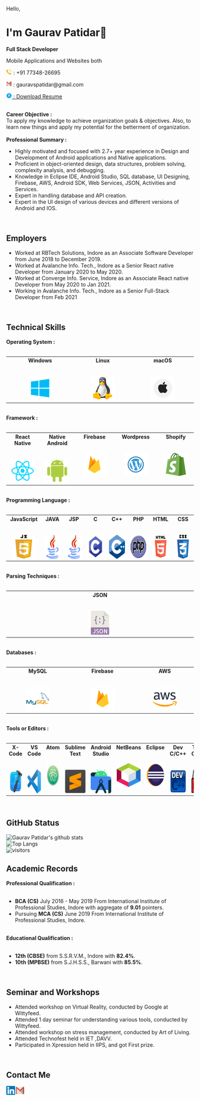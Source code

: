 Hello,
# I'm Gaurav Patidar👋
<p><strong>Full Stack Developer</strong></p>
<p>Mobile Applications and Websites both</p>
<p><img height="15px"  width="15px" src="https://github.com/gauravspatidar/gauravspatidar/blob/main/phone.png?raw=true"> : +91 77348-26695</p>
<p><img height="15px"  width="15px" src="https://github.com/gauravspatidar/gauravspatidar/blob/main/email.png?raw=true"> : gauravspatidar@gmail.com</p>
<p><a href="https://docs.google.com/document/d/1gFjLULdRWRtUoGt6MBzxpWTUJBw_kPlSRYKaWyuIP64/edit?usp=sharing"><img height="15px"  width="15px" src="https://github.com/gauravspatidar/gauravspatidar/blob/main/download.png?raw=true"> : Download Resume</a></p>

<br>
<span><strong>Career Objective :</strong></span><br>
To apply my knowledge to achieve organization goals & objectives. Also, to learn new things and apply my potential for the betterment of organization.<br><br>
<span><strong>Professional Summary :</strong></span>
<ul>
  <li>Highly motivated and focused with 2.7+ year experience in Design and Development of Android applications and Native applications.</li>
  <li>Proficient in object-oriented design, data structures, problem solving, complexity analysis, and debugging.</li>
  <li>Knowledge in Eclipse IDE, Android Studio, SQL database, UI Designing, Firebase, AWS, Android SDK, Web Services, JSON, Activities and Services.</li>
  <li>Expert in handling database and API creation.</li>
  <li>Expert in the UI design of various devices and different versions of Android and IOS.</li>
</ul>
<br>


## Employers
<ul>
  <li>Worked at RBTech Solutions, Indore as an Associate Software Developer from June 2018 to December 2019.</li>
  <li>Worked at Avalanche Info. Tech., Indore as a Senior React native Developer from January 2020 to May 2020.</li>
  <li>Worked at Converge Info. Service, Indore as an Associate React native Developer from May 2020 to Jan 2021.</li>
  <li>Working in Avalanche Info. Tech., Indore as a Senior Full-Stack Developer from Feb 2021 </li>
</ul>
<br>


## Technical Skills

<span><strong>Operating System :</strong></span><br><br>
<table>
  <tbody>
    <tr valign="top">
      <td width="10%" align="center">
        <span><strong>Windows</strong></span><br><br><br>
        <img height="64px" width="64px" src="https://github.com/gauravspatidar/gauravspatidar/blob/main/windows.png?raw=true">
      </td>
      <td width="10%" align="center">
        <span><strong>Linux</strong></span><br><br><br>
        <img height="64px" width="64px" src="https://github.com/gauravspatidar/gauravspatidar/blob/main/linux.png?raw=true">
      </td>
      <td width="10%" align="center">
        <span><strong>macOS</strong></span><br><br><br>
        <img height="64px" width="64px" src="https://github.com/gauravspatidar/gauravspatidar/blob/main/mac.png?raw=true">
      </td>
  </tbody>
</table>
<br>
<span><strong>Framework :</strong></span><br><br>
<table>
  <tbody>
    <tr valign="top">
      <td width="10%" align="center">
        <span><strong>React Native</strong></span><br><br><br>
        <img height="64px"  width="64px" src="https://github.com/gauravspatidar/gauravspatidar/blob/main/react-native.webp?raw=true">
      </td>
      <td width="10%" align="center">
        <span><strong>Native Android</strong></span><br><br><br>
        <img height="64px"  width="64px" src="https://github.com/gauravspatidar/gauravspatidar/blob/main/android.png?raw=true">
      </td>
      <td width="10%" align="center">
        <span><strong>Firebase</strong></span><br><br><br>
        <img height="64px"  width="64px" src="https://github.com/gauravspatidar/gauravspatidar/blob/main/firebase.webp?raw=true">
      </td>
      <td width="10%" align="center">
        <span><strong>Wordpress</strong></span><br><br><br>
        <img height="64px"  width="64px" src="https://github.com/gauravspatidar/gauravspatidar/blob/main/wordpress.webp?raw=true">
      </td>
      <td width="10%" align="center">
        <span><strong>Shopify</strong></span><br><br><br>
        <img height="64px"  width="64px" src="https://github.com/gauravspatidar/gauravspatidar/blob/main/shopify.webp?raw=true">
      </td>
  </tbody>
</table>
 
<br>
<span><strong>Programming Language :</strong></span><br><br>
<table>
  <tbody>
    <tr valign="top">
      <td width="10%" align="center">
        <span><strong>JavaScript</strong></span><br><br><br>
        <img height="64px"  width="64px" src="https://github.com/gauravspatidar/gauravspatidar/blob/main/javascript.png?raw=true">
      </td>
      <td width="10%" align="center">
        <span><strong>JAVA</strong></span><br><br><br>
        <img height="64px"  width="64px" src="https://github.com/gauravspatidar/gauravspatidar/blob/main/java.png?raw=true">
      </td>
      <td width="10%" align="center">
        <span><strong>JSP</strong></span><br><br><br>
        <img height="64px"  width="64px" src="https://github.com/gauravspatidar/gauravspatidar/blob/main/java.png?raw=true">
      </td>
      <td width="10%" align="center">
        <span><strong>C</strong></span><br><br><br>
        <img height="64px"  width="64px" src="https://github.com/gauravspatidar/gauravspatidar/blob/main/c.webp?raw=true">
      </td>
      <td width="10%" align="center">
        <span><strong>C++</strong></span><br><br><br>
        <img height="64px"  width="64px" src="https://github.com/gauravspatidar/gauravspatidar/blob/main/cpp.png?raw=true">
      </td>
      <td width="10%" align="center">
        <span><strong>PHP</strong></span><br><br><br>
        <img height="64px"  width="64px" src="https://github.com/gauravspatidar/gauravspatidar/blob/main/php.svg?raw=true">
      </td>
      <td width="10%" align="center">
        <span><strong>HTML</strong></span><br><br><br>
        <img height="64px"  width="64px" src="https://github.com/gauravspatidar/gauravspatidar/blob/main/html.png?raw=true">
      </td>
      <td width="10%" align="center">
        <span><strong>CSS</strong></span><br><br><br>
        <img height="64px"  width="64px" src="https://github.com/gauravspatidar/gauravspatidar/blob/main/css.webp?raw=true">
      </td>
  </tbody>
</table>
 
<br>
<span><strong>Parsing Techniques :</strong></span><br><br>
<table>
  <tbody>
    <tr valign="top">
      <td width="10%" align="center">
        <span><strong>JSON</strong></span><br><br><br>
        <img height="64px"  width="64px" src="https://github.com/gauravspatidar/gauravspatidar/blob/main/json.png?raw=true">
      </td>
  </tbody>
</table>
<br>
<span><strong>Databases :</strong></span><br><br>
<table>
  <tbody>
    <tr valign="top">
      <td width="10%" align="center">
        <span><strong>MySQL</strong></span><br><br><br>
        <img height="64px"  width="64px" src="https://github.com/gauravspatidar/gauravspatidar/blob/main/mysql.webp?raw=true">
      </td>
      <td width="10%" align="center">
        <span><strong>Firebase</strong></span><br><br><br>
        <img height="64px"  width="64px" src="https://github.com/gauravspatidar/gauravspatidar/blob/main/firebase.webp?raw=true">
      </td>
      <td width="10%" align="center">
        <span><strong>AWS</strong></span><br><br><br>
        <img height="64px"  width="64px" src="https://github.com/gauravspatidar/gauravspatidar/blob/main/aws.png?raw=true">
      </td>
  </tbody>
</table>
<br>
<span><strong>Tools or Editors :</strong></span><br><br>
<table>
  <tbody>
    <tr valign="top">
      <td width="10%" align="center">
        <span><strong>X-Code</strong></span><br><br><br>
        <img height="64px"  width="64px" src="https://github.com/gauravspatidar/gauravspatidar/blob/main/x-code.png?raw=true">
      </td>
      <td width="10%" align="center">
        <span><strong>VS Code</strong></span><br><br><br>
        <img height="64px"  width="64px" src="https://github.com/gauravspatidar/gauravspatidar/blob/main/vs-code.png?raw=true">
      </td>
      <td width="10%" align="center">
        <span><strong>Atom</strong></span><br><br><br>
        <img height="64px"  width="64px" src="https://github.com/gauravspatidar/gauravspatidar/blob/main/atom.png?raw=true">
      </td>
      <td width="10%" align="center">
        <span><strong>Sublime Text</strong></span><br><br><br>
        <img height="64px"  width="64px" src="https://github.com/gauravspatidar/gauravspatidar/blob/main/sublime-text.png?raw=true">
      </td>
      <td width="10%" align="center">
        <span><strong>Android Studio</strong></span><br><br><br>
        <img height="64px"  width="64px" src="https://github.com/gauravspatidar/gauravspatidar/blob/main/android-studio.png?raw=true">
      </td>
      <td width="10%" align="center">
        <span><strong>NetBeans</strong></span><br><br><br>
        <img height="64px"  width="64px" src="https://github.com/gauravspatidar/gauravspatidar/blob/main/netbeans.png?raw=true">
      </td>
      <td width="10%" align="center">
        <span><strong>Eclipse</strong></span><br><br><br>
        <img height="64px"  width="64px" src="https://github.com/gauravspatidar/gauravspatidar/blob/main/eclipse.png?raw=true">
      </td>
      <td width="10%" align="center">
        <span><strong>Dev C/C++</strong></span><br><br><br>
        <img height="64px"  width="64px" src="https://github.com/gauravspatidar/gauravspatidar/blob/main/dev-c-cpp.png?raw=true">
      </td>
      <td width="10%" align="center">
        <span><strong>Turbo C/C++</strong></span><br><br><br>
        <img height="64px"  width="64px" src="https://github.com/gauravspatidar/gauravspatidar/blob/main/turbo-c-cpp.png?raw=true">
      </td>
  </tbody>
</table>
<br>


## GitHub Status

![Gaurav Patidar's github stats](https://github-readme-stats.vercel.app/api?username=gauravspatidar&show_icons=true&theme=radical)
<br>
![Top Langs](https://github-readme-stats.vercel.app/api/top-langs/?username=gauravspatidar&show_icons=true&theme=radical)
<br>
![visitors](https://visitor-badge.glitch.me/badge?page_id=gauravspatidar.gauravspatidar)
<br>


## Academic Records

<span><strong>Professional Qualification :</strong></span><br><br>
<ul>
  <li><strong>BCA (CS)</strong> July 2016 - May 2019 From International Institute of Professional Studies, Indore with aggregate of <strong>9.01</strong> pointers.</li>
  <li>Pursuing <strong>MCA (CS)</strong> June 2019 From International Institute of Professional Studies, Indore.</li>
</ul>
<br>
<span><strong>Educational Qualification :</strong></span><br><br>
<ul>
  <li><strong>12th (CBSE)</strong> from S.S.R.V.M., Indore with <strong>82.4%</strong>.</li>
  <li><strong>10th (MPBSE)</strong> from S.J.H.S.S., Barwani with <strong>85.5%</strong>.</li>
</ul>
<br>


## Seminar and Workshops
<ul>
  <li>Attended workshop on Virtual Reality, conducted by Google at Wittyfeed.</li>
  <li>Attended 1 day seminar for understanding various tools, conducted by Wittyfeed.</li>
  <li>Attended workshop on stress management, conducted by Art of Living.</li>
  <li>Attended Technofest held in IET ,DAVV.</li>
  <li>Participated in Xpression held in IIPS, and got First prize.</li>
</ul>
<br>


## Contact Me

<a href="https://www.linkedin.com/in/gaurav-s-patidar" target="_blank">
  <img align="left" height="24px" width="24px" src="https://github.com/gauravspatidar/gauravspatidar/blob/main/linkedin.png?raw=true" />
</a>

<a href="mailto:gauravspatidar@gmail.com" target="_blank">
  <img align="left" height="24px" width="26px" src="https://github.com/gauravspatidar/gauravspatidar/blob/main/email.png?raw=true" />
</a>
